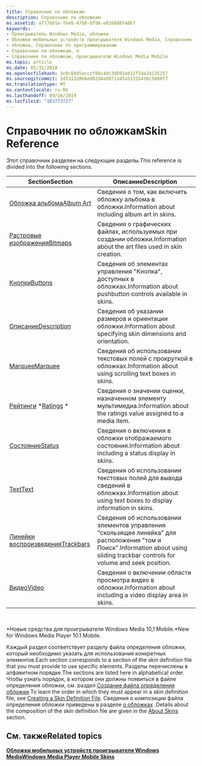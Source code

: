 ```yaml
---
title: Справочник по обложкам
description: Справочник по обложкам
ms.assetid: af778d1e-f6e8-47b0-bf98-e826880f48b7
keywords:
- Проигрыватель Windows Media, обложки
- Обложки мобильных устройств проигрывателя Windows Media, Справочник
- обложки, Справочник по программированию
- Справочник по обложкам, о
- Справочник по обложкам, проигрывателю Windows Media Mobile
ms.topic: article
ms.date: 05/31/2018
ms.openlocfilehash: 3c0c84d5acccf88c4dc3d893eb32f54a24135257
ms.sourcegitcommit: 2d531328b6ed82d4ad971a45a5131b430c5866f7
ms.translationtype: MT
ms.contentlocale: ru-RU
ms.lasthandoff: 09/16/2019
ms.locfileid: "103773727"
---
```

# <a name="skin-reference"></a><span data-ttu-id="0443e-108">Справочник по обложкам</span><span class="sxs-lookup"><span data-stu-id="0443e-108">Skin Reference</span></span>

<span data-ttu-id="0443e-109">Этот справочник разделен на следующие разделы.</span><span class="sxs-lookup"><span data-stu-id="0443e-109">This reference is divided into the following sections.</span></span>



| <span data-ttu-id="0443e-110">Section</span><span class="sxs-lookup"><span data-stu-id="0443e-110">Section</span></span>                        | <span data-ttu-id="0443e-111">Описание</span><span class="sxs-lookup"><span data-stu-id="0443e-111">Description</span></span>                                                                     |
|--------------------------------|---------------------------------------------------------------------------------|
| [<span data-ttu-id="0443e-112">Обложка альбома</span><span class="sxs-lookup"><span data-stu-id="0443e-112">Album Art</span></span>](album-art.md)     | <span data-ttu-id="0443e-113">Сведения о том, как включить обложку альбома в обложки.</span><span class="sxs-lookup"><span data-stu-id="0443e-113">Information about including album art in skins.</span></span>                                 |
| [<span data-ttu-id="0443e-114">Растровые изображения</span><span class="sxs-lookup"><span data-stu-id="0443e-114">Bitmaps</span></span>](bitmaps.md)         | <span data-ttu-id="0443e-115">Сведения о графических файлах, используемых при создании обложки.</span><span class="sxs-lookup"><span data-stu-id="0443e-115">Information about the art files used in skin creation.</span></span>                          |
| [<span data-ttu-id="0443e-116">Кнопки</span><span class="sxs-lookup"><span data-stu-id="0443e-116">Buttons</span></span>](buttons.md)         | <span data-ttu-id="0443e-117">Сведения об элементах управления "Кнопка", доступных в обложках.</span><span class="sxs-lookup"><span data-stu-id="0443e-117">Information about pushbutton controls available in skins.</span></span>                       |
| [<span data-ttu-id="0443e-118">Описание</span><span class="sxs-lookup"><span data-stu-id="0443e-118">Description</span></span>](description.md) | <span data-ttu-id="0443e-119">Сведения об указании размеров и ориентации обложки.</span><span class="sxs-lookup"><span data-stu-id="0443e-119">Information about specifying skin dimensions and orientation.</span></span>                   |
| [<span data-ttu-id="0443e-120">Marquee</span><span class="sxs-lookup"><span data-stu-id="0443e-120">Marquee</span></span>](marquee.md)         | <span data-ttu-id="0443e-121">Сведения об использовании текстовых полей с прокруткой в обложках.</span><span class="sxs-lookup"><span data-stu-id="0443e-121">Information about using scrolling text boxes in skins.</span></span>                          |
| <span data-ttu-id="0443e-122">[Рейтинги](ratings.md) \*</span><span class="sxs-lookup"><span data-stu-id="0443e-122">[Ratings](ratings.md) \*</span></span>      | <span data-ttu-id="0443e-123">Сведения о значении оценки, назначенном элементу мультимедиа.</span><span class="sxs-lookup"><span data-stu-id="0443e-123">Information about the ratings value assigned to a media item.</span></span>                   |
| [<span data-ttu-id="0443e-124">Состояние</span><span class="sxs-lookup"><span data-stu-id="0443e-124">Status</span></span>](status.md)           | <span data-ttu-id="0443e-125">Сведения о включении в обложки отображаемого состояния.</span><span class="sxs-lookup"><span data-stu-id="0443e-125">Information about including a status display in skins.</span></span>                          |
| [<span data-ttu-id="0443e-126">Text</span><span class="sxs-lookup"><span data-stu-id="0443e-126">Text</span></span>](text.md)               | <span data-ttu-id="0443e-127">Сведения об использовании текстовых полей для вывода сведений в обложках.</span><span class="sxs-lookup"><span data-stu-id="0443e-127">Information about using text boxes to display information in skins.</span></span>             |
| [<span data-ttu-id="0443e-128">Линейки воспроизведения</span><span class="sxs-lookup"><span data-stu-id="0443e-128">Trackbars</span></span>](trackbars.md)     | <span data-ttu-id="0443e-129">Сведения об использовании элементов управления "скользящее линейка" для расположения "том и Поиск".</span><span class="sxs-lookup"><span data-stu-id="0443e-129">Information about using sliding trackbar controls for volume and seek position.</span></span> |
| [<span data-ttu-id="0443e-130">Видео</span><span class="sxs-lookup"><span data-stu-id="0443e-130">Video</span></span>](video.md)             | <span data-ttu-id="0443e-131">Сведения о включении области просмотра видео в обложки.</span><span class="sxs-lookup"><span data-stu-id="0443e-131">Information about including a video display area in skins.</span></span>                      |



 

<span data-ttu-id="0443e-132">\*Новые средства для проигрывателя Windows Media 10,1 Mobile.</span><span class="sxs-lookup"><span data-stu-id="0443e-132">\*New for Windows Media Player 10.1 Mobile.</span></span>

<span data-ttu-id="0443e-133">Каждый раздел соответствует разделу файла определения обложки, который необходимо указать для использования конкретных элементов.</span><span class="sxs-lookup"><span data-stu-id="0443e-133">Each section corresponds to a section of the skin definition file that you must provide to use specific elements.</span></span> <span data-ttu-id="0443e-134">Разделы перечислены в алфавитном порядке.</span><span class="sxs-lookup"><span data-stu-id="0443e-134">The sections are listed here in alphabetical order.</span></span> <span data-ttu-id="0443e-135">Чтобы узнать порядок, в котором они должны появиться в файле определения обложки, см. раздел [Создание файла определения обложки](creating-a-skin-definition-file.md).</span><span class="sxs-lookup"><span data-stu-id="0443e-135">To learn the order in which they must appear in a skin definition file, see [Creating a Skin Definition File](creating-a-skin-definition-file.md).</span></span> <span data-ttu-id="0443e-136">Сведения о композиции файла определения обложки приведены в разделе [о обложках](about-skins-mobile.md) .</span><span class="sxs-lookup"><span data-stu-id="0443e-136">Details about the composition of the skin definition file are given in the [About Skins](about-skins-mobile.md) section.</span></span>

## <a name="related-topics"></a><span data-ttu-id="0443e-137">См. также</span><span class="sxs-lookup"><span data-stu-id="0443e-137">Related topics</span></span>

<dl> <dt>

[<span data-ttu-id="0443e-138">**Обложки мобильных устройств проигрывателя Windows Media**</span><span class="sxs-lookup"><span data-stu-id="0443e-138">**Windows Media Player Mobile Skins**</span></span>](windows-media-player-mobile-skins.md)
</dt> </dl>

 

 




